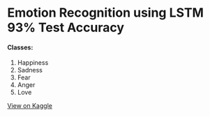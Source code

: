 # Emotion Recognition using LSTM 93% Test Accuracy
<h4>Classes:</h4>
<ol>
  <li>Happiness</li>
  <li>Sadness</li>
  <li>Fear</li>
  <li>Anger</li>
  <li>Love</li>
</ol>

<a href="https://www.kaggle.com/zeyadkhalid/emotion-recognition-lstm-93-accuracy" target="_blank">View on Kaggle</a>
